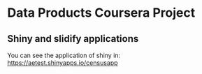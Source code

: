 # Data Products Coursera Project
## Shiny and slidify applications

You can see the application of shiny in:
https://aetest.shinyapps.io/censusapp



